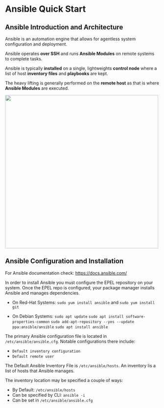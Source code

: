 # Ansible Quick Start

## Ansible Introduction and Architecture

Ansible is an automation engine that allows for agentless system configuration and deployment.

Ansible operates **over SSH** and runs **Ansible Modules** on remote systems to complete tasks.

Ansible is typically **installed** on a single, lightweights **control node** where a list of host **inventory files** and **playbooks** are kept.

The heavy lifting is generally performed on the **remote host** as that is where **Ansible Modules** are executed.

<img src="https://miro.medium.com/max/512/0*Sr1T30hc8WT269jV" width="500"/><br>

## Ansible Configuration and Installation

For Ansible documentation check: https://docs.ansible.com/

In order to install Ansible you must configure the EPEL repository on your system. Once the EPEL repo is configured, your package manager installs Ansible and manages dependencies.

* On Red-Hat Systems:
``sudo yum install ansible``
and
``sudo yum install git``

* On Debian Systems:
``sudo apt update``
``sudo apt install software-properties-common``
``sudo add-apt-repository --yes --update ppa:ansible/ansible``
``sudo apt install ansible``

The primary Ansible configuration file is located in ``/etc/ansible/ansible.cfg``. Notable configurations there include:
 * ``Default inventory configuration``
 * ``Default remote user``

The Default Ansible Inventory File is ``/etc/ansible/hosts``. An inventory lis a list of hosts that Ansible manages.

The inventory location may be specified a couple of ways:
 * By Default: ``/etc/ansible/hosts``
 * Can be specified by CLI: ``ansible -i``
 * Can be set in ``/etc/ansible/ansible.cfg``
